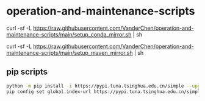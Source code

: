 # operation-and-maintenance-scripts

curl -sf -L https://raw.githubusercontent.com/VanderChen/operation-and-maintenance-scripts/main/setup_conda_mirror.sh | sh

curl -sf -L https://raw.githubusercontent.com/VanderChen/operation-and-maintenance-scripts/main/setup_maven_mirror.sh | sh



## pip scripts

```bash
python -m pip install -i https://pypi.tuna.tsinghua.edu.cn/simple --upgrade pip && \
pip config set global.index-url https://pypi.tuna.tsinghua.edu.cn/simple
```